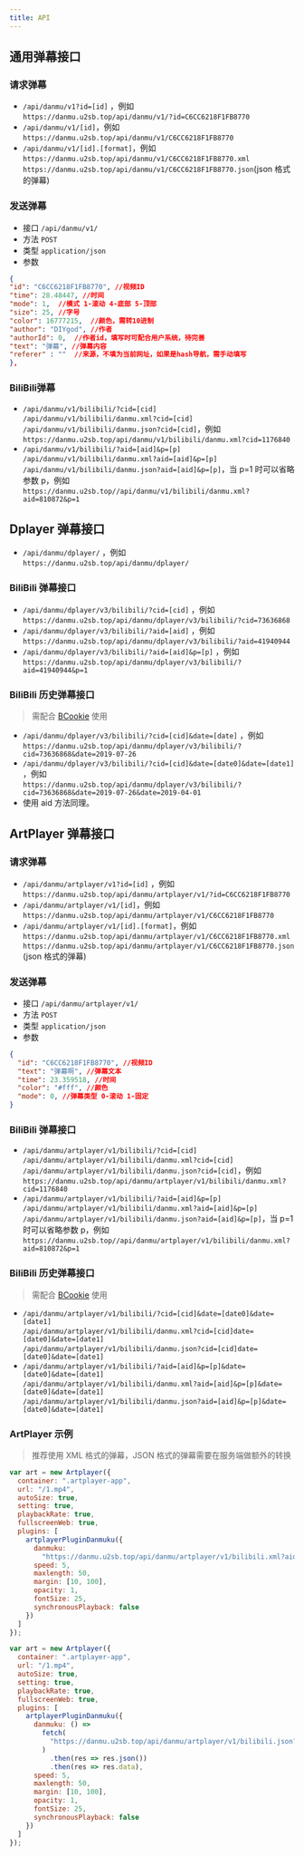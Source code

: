 ```yaml
---
title: API
---
```


## 通用弹幕接口

### 请求弹幕

- `/api/danmu/v1?id=[id]` ，例如  
  `https://danmu.u2sb.top/api/danmu/v1/?id=C6CC6218F1FB8770`
- `/api/danmu/v1/[id]`，例如  
  `https://danmu.u2sb.top/api/danmu/v1/C6CC6218F1FB8770`
- `/api/danmu/v1/[id].[format]`，例如  
  `https://danmu.u2sb.top/api/danmu/v1/C6CC6218F1FB8770.xml`
  `https://danmu.u2sb.top/api/danmu/v1/C6CC6218F1FB8770.json`(json 格式的弹幕)

### 发送弹幕

- 接口 `/api/danmu/v1/`
- 方法 `POST`
- 类型 `application/json`
- 参数

```json
{
"id": "C6CC6218F1FB8770", //视频ID
"time": 28.48447, //时间
"mode": 1,  //模式 1-滚动 4-底部 5-顶部
"size": 25, //字号
"color": 16777215,  //颜色，需转10进制
"author": "DIYgod", //作者
"authorId": 0,  //作者id，填写时可配合用户系统，待完善
"text": "弹幕", //弹幕内容
"referer" : ""  //来源，不填为当前网址，如果是hash导航，需手动填写
},
```

### BiliBili弹幕

- `/api/danmu/v1/bilibili/?cid=[cid]`  
  `/api/danmu/v1/bilibili/danmu.xml?cid=[cid]`  
  `/api/danmu/v1/bilibili/danmu.json?cid=[cid]`，例如  
  `https://danmu.u2sb.top/api/danmu/v1/bilibili/danmu.xml?cid=1176840`
- `/api/danmu/v1/bilibili/?aid=[aid]&p=[p]`  
  `/api/danmu/v1/bilibili/danmu.xml?aid=[aid]&p=[p]`  
  `/api/danmu/v1/bilibili/danmu.json?aid=[aid]&p=[p]`，当 p=1 时可以省略参数 p，例如
  `https://danmu.u2sb.top//api/danmu/v1/bilibili/danmu.xml?aid=810872&p=1`

## Dplayer 弹幕接口

- `/api/danmu/dplayer/` ，例如  
  `https://danmu.u2sb.top/api/danmu/dplayer/`

### BiliBili 弹幕接口

- `/api/danmu/dplayer/v3/bilibili/?cid=[cid]` ，例如  
  `https://danmu.u2sb.top/api/danmu/dplayer/v3/bilibili/?cid=73636868`
- `/api/danmu/dplayer/v3/bilibili/?aid=[aid]` ，例如  
  `https://danmu.u2sb.top/api/danmu/dplayer/v3/bilibili/?aid=41940944`
- `/api/danmu/dplayer/v3/bilibili/?aid=[aid]&p=[p]` ，例如  
  `https://danmu.u2sb.top/api/danmu/dplayer/v3/bilibili/?aid=41940944&p=1`

### BiliBili 历史弹幕接口

> 需配合 [BCookie](/danmu/install.html#配置文件解释) 使用

- `/api/danmu/dplayer/v3/bilibili/?cid=[cid]&date=[date]` ，例如  
  `https://danmu.u2sb.top/api/danmu/dplayer/v3/bilibili/?cid=73636868&date=2019-07-26`
- `/api/danmu/dplayer/v3/bilibili/?cid=[cid]&date=[date0]&date=[date1]` ，例如  
  `https://danmu.u2sb.top/api/danmu/dplayer/v3/bilibili/?cid=73636868&date=2019-07-26&date=2019-04-01`
- 使用 aid 方法同理。

## ArtPlayer 弹幕接口

### 请求弹幕

- `/api/danmu/artplayer/v1?id=[id]` ，例如  
  `https://danmu.u2sb.top/api/danmu/artplayer/v1/?id=C6CC6218F1FB8770`
- `/api/danmu/artplayer/v1/[id]`，例如  
  `https://danmu.u2sb.top/api/danmu/artplayer/v1/C6CC6218F1FB8770`
- `/api/danmu/artplayer/v1/[id].[format]`，例如  
  `https://danmu.u2sb.top/api/danmu/artplayer/v1/C6CC6218F1FB8770.xml`
  `https://danmu.u2sb.top/api/danmu/artplayer/v1/C6CC6218F1FB8770.json`(json 格式的弹幕)

### 发送弹幕

- 接口 `/api/danmu/artplayer/v1/`
- 方法 `POST`
- 类型 `application/json`
- 参数

```json
{
  "id": "C6CC6218F1FB8770", //视频ID
  "text": "弹幕啊", //弹幕文本
  "time": 23.359518, //时间
  "color": "#fff", //颜色 
  "mode": 0, //弹幕类型 0-滚动 1-固定
}
```

### BiliBili 弹幕接口

- `/api/danmu/artplayer/v1/bilibili/?cid=[cid]`  
  `/api/danmu/artplayer/v1/bilibili/danmu.xml?cid=[cid]`  
  `/api/danmu/artplayer/v1/bilibili/danmu.json?cid=[cid]`，例如  
  `https://danmu.u2sb.top/api/danmu/artplayer/v1/bilibili/danmu.xml?cid=1176840`
- `/api/danmu/artplayer/v1/bilibili/?aid=[aid]&p=[p]`  
  `/api/danmu/artplayer/v1/bilibili/danmu.xml?aid=[aid]&p=[p]`  
  `/api/danmu/artplayer/v1/bilibili/danmu.json?aid=[aid]&p=[p]`，当 p=1 时可以省略参数 p，例如
  `https://danmu.u2sb.top//api/danmu/artplayer/v1/bilibili/danmu.xml?aid=810872&p=1`

### BiliBili 历史弹幕接口

> 需配合 [BCookie](/danmu/install.html#配置文件解释) 使用

- `/api/danmu/artplayer/v1/bilibili/?cid=[cid]&date=[date0]&date=[date1]`  
  `/api/danmu/artplayer/v1/bilibili/danmu.xml?cid=[cid]date=[date0]&date=[date1]`  
  `/api/danmu/artplayer/v1/bilibili/danmu.json?cid=[cid]date=[date0]&date=[date1]`
- `/api/danmu/artplayer/v1/bilibili/?aid=[aid]&p=[p]&date=[date0]&date=[date1]`  
  `/api/danmu/artplayer/v1/bilibili/danmu.xml?aid=[aid]&p=[p]&date=[date0]&date=[date1]`  
  `/api/danmu/artplayer/v1/bilibili/danmu.json?aid=[aid]&p=[p]&date=[date0]&date=[date1]`


### ArtPlayer 示例

> 推荐使用 XML 格式的弹幕，JSON 格式的弹幕需要在服务端做额外的转换

```js xml格式
var art = new Artplayer({
  container: ".artplayer-app",
  url: "/1.mp4",
  autoSize: true,
  setting: true,
  playbackRate: true,
  fullscreenWeb: true,
  plugins: [
    artplayerPluginDanmuku({
      danmuku:
        "https://danmu.u2sb.top/api/danmu/artplayer/v1/bilibili.xml?aid=810872&p=1",
      speed: 5,
      maxlength: 50,
      margin: [10, 100],
      opacity: 1,
      fontSize: 25,
      synchronousPlayback: false
    })
  ]
});
```

```js json格式
var art = new Artplayer({
  container: ".artplayer-app",
  url: "/1.mp4",
  autoSize: true,
  setting: true,
  playbackRate: true,
  fullscreenWeb: true,
  plugins: [
    artplayerPluginDanmuku({
      danmuku: () =>
        fetch(
          "https://danmu.u2sb.top/api/danmu/artplayer/v1/bilibili.json?aid=810872&p=1"
        )
          .then(res => res.json())
          .then(res => res.data),
      speed: 5,
      maxlength: 50,
      margin: [10, 100],
      opacity: 1,
      fontSize: 25,
      synchronousPlayback: false
    })
  ]
});
```

<ClientOnly>
  <Vssue title="API-danmu | 弹幕服务器文档" />
</ClientOnly>

